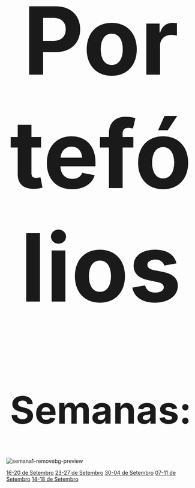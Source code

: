 <h1 style="text-align:center; font-size: 250">Portefólios</h1>

<h1 style="text-align:center; font-size: 100">Semanas:</h1>

![semana1-removebg-preview](https://github.com/user-attachments/assets/b574e296-1634-4094-ad![semana1-removebg-preview](https://github.com/user-attachments/assets/b574e296-1634-4094-ad90-018eb1c1b9fc)90-018eb1c1b9fc)


[16-20 de Setembro](Semanas/port.md)   [23-27 de Setembro](Semanas/port.md)   [30-04 de Setembro](Semanas/port.md)  [07-11 de Setembro](Semanas/port.md)  [14-18 de Setembro](Semanas/port.md)

